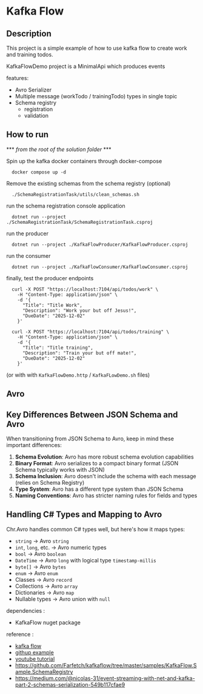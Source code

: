 # Kafka Flow

## Description

This project is a simple example of how to use kafka flow to create work and training todos.

KafkaFlowDemo project is a MinimalApi which produces events

features:

- Avro Serializer
- Multiple message (workTodo / trainingTodo) types in single topic
- Schema registry
    - registration
    - validation

## How to run

*** *from the root of the solution folder* ***

Spin up the kafka docker containers through docker-compose

```shell
  docker compose up -d
```

Remove the existing schemas from the schema registry (optional)

```shell
  ./SchemaRegistrationTask/utils/clean_schemas.sh
```

run the schema registration console application

```shell
  dotnet run --project ./SchemaRegistrationTask/SchemaRegistrationTask.csproj
```

run the producer

```shell
  dotnet run --project ./KafkaFlowProducer/KafkaFlowProducer.csproj
```

run the consumer

```shell
  dotnet run --project ./KafkaFlowConsumer/KafkaFlowConsumer.csproj
```

finally, test the producer endpoints

```shell
  curl -X POST "https://localhost:7104/api/todos/work" \
    -H "Content-Type: application/json" \
    -d '{
      "Title": "Title Work",
      "Description": "Work your but off Jesus!",
      "DueDate": "2025-12-02"
    }' 
```

```shell
  curl -X POST "https://localhost:7104/api/todos/training" \
    -H "Content-Type: application/json" \
    -d '{
      "Title": "Title training",
      "Description": "Train your but off mate!",
      "DueDate": "2025-12-02"
    }' 
```

(or with  with `KafkaFlowDemo.http` / `KafkaFLowDemo.sh` files)

## Avro

## Key Differences Between JSON Schema and Avro

When transitioning from JSON Schema to Avro, keep in mind these important differences:

1. **Schema Evolution**: Avro has more robust schema evolution capabilities
2. **Binary Format**: Avro serializes to a compact binary format (JSON Schema typically works with JSON)
3. **Schema Inclusion**: Avro doesn't include the schema with each message (relies on Schema Registry)
4. **Type System**: Avro has a different type system than JSON Schema
5. **Naming Conventions**: Avro has stricter naming rules for fields and types

## Handling C# Types and Mapping to Avro

Chr.Avro handles common C# types well, but here's how it maps types:

- `string` → Avro `string`
- `int`, `long`, etc. → Avro numeric types
- `bool` → Avro `boolean`
- `DateTime` → Avro `long` with logical type `timestamp-millis`
- `byte[]` → Avro `bytes`
- `enum` → Avro `enum`
- Classes → Avro `record`
- Collections → Avro `array`
- Dictionaries → Avro `map`
- Nullable types → Avro union with `null`

dependencies :

- KafkaFlow nuget package

reference :

- [kafka flow](https://farfetch.github.io/kafkaflow/docs/)
- [githup example](https://github.com/farfetch/kafkaflow)
- [youtube tutorial](https://www.youtube.com/watch?v=4e18DZkf-m0&t=644s&ab_channel=GuiFerreira)
- https://github.com/Farfetch/kafkaflow/tree/master/samples/KafkaFlow.Sample.SchemaRegistry
- https://medium.com/@nicolas-31/event-streaming-with-net-and-kafka-part-2-schemas-serialization-549b117cfae9